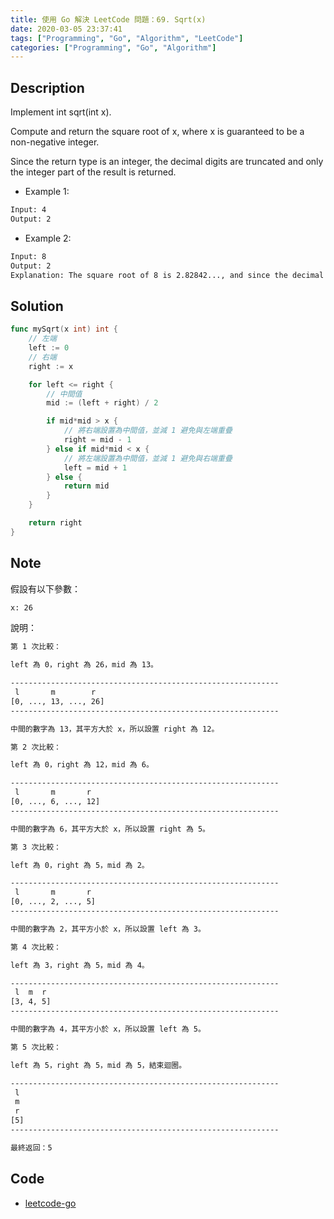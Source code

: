 ```yaml
---
title: 使用 Go 解決 LeetCode 問題：69. Sqrt(x)
date: 2020-03-05 23:37:41
tags: ["Programming", "Go", "Algorithm", "LeetCode"]
categories: ["Programming", "Go", "Algorithm"]
---
```


## Description

Implement int sqrt(int x).

Compute and return the square root of x, where x is guaranteed to be a non-negative integer.

Since the return type is an integer, the decimal digits are truncated and only the integer part of the result is returned.

- Example 1:

```bash
Input: 4
Output: 2
```

- Example 2:

```bash
Input: 8
Output: 2
Explanation: The square root of 8 is 2.82842..., and since the decimal part is truncated, 2 is returned.
```

## Solution

```go
func mySqrt(x int) int {
	// 左端
	left := 0
	// 右端
	right := x

	for left <= right {
		// 中間值
		mid := (left + right) / 2

		if mid*mid > x {
			// 將右端設置為中間值，並減 1 避免與左端重疊
			right = mid - 1
		} else if mid*mid < x {
			// 將左端設置為中間值，並減 1 避免與右端重疊
			left = mid + 1
		} else {
			return mid
		}
	}

	return right
}
```

## Note

假設有以下參數：

```bash
x: 26
```

說明：

```bash
第 1 次比較：

left 為 0，right 為 26，mid 為 13。

------------------------------------------------------------
 l       m        r
[0, ..., 13, ..., 26]
------------------------------------------------------------

中間的數字為 13，其平方大於 x，所以設置 right 為 12。

第 2 次比較：

left 為 0，right 為 12，mid 為 6。

------------------------------------------------------------
 l       m       r
[0, ..., 6, ..., 12]
------------------------------------------------------------

中間的數字為 6，其平方大於 x，所以設置 right 為 5。

第 3 次比較：

left 為 0，right 為 5，mid 為 2。

------------------------------------------------------------
 l       m       r
[0, ..., 2, ..., 5]
------------------------------------------------------------

中間的數字為 2，其平方小於 x，所以設置 left 為 3。

第 4 次比較：

left 為 3，right 為 5，mid 為 4。

------------------------------------------------------------
 l  m  r
[3, 4, 5]
------------------------------------------------------------

中間的數字為 4，其平方小於 x，所以設置 left 為 5。

第 5 次比較：

left 為 5，right 為 5，mid 為 5，結束迴圈。

------------------------------------------------------------
 l
 m
 r
[5]
------------------------------------------------------------

最終返回：5
```

## Code

- [leetcode-go](https://github.com/memochou1993/leetcode-go)
